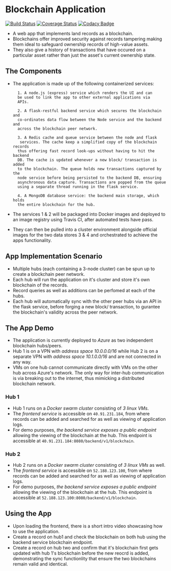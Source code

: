 # Blockchain Application

[![Build Status](https://travis-ci.com/Kenneth-Macharia/BlockChain-App.svg?branch=master)](https://travis-ci.com/Kenneth-Macharia/BlockChain-App)
[![Coverage Status](https://coveralls.io/repos/github/Kenneth-Macharia/BlockChain-App/badge.svg?branch=master)](https://coveralls.io/github/Kenneth-Macharia/BlockChain-App?branch=master)
[![Codacy Badge](https://app.codacy.com/project/badge/Grade/2aeb21c8472244498f1c634303d3d105)](https://www.codacy.com/manual/Kenneth-Macharia/BlockChain-App?utm_source=github.com&amp;utm_medium=referral&amp;utm_content=Kenneth-Macharia/BlockChain-App&amp;utm_campaign=Badge_Grade)

- A web app that implements land records as a blockchain.
- Blockchains offer improved security against records tampering making them ideal to safeguard ownership records of high-value assets.
- They also give a history of transactions that have occured on a particular asset rather than just the asset's current ownership state.

## The Components

- The application is made up of the following containerized services:

        1. A node.js (express) service which renders the UI and can
        be used to link the app to other external applications via
        APIs.

        2. A flask-restful backend service which secures the blockchain and
        co-ordinates data flow between the Node service and the backend and
        across the blockchain peer network.

        3. A Redis cache and queue service between the node and flask
         services. The cache keep a simplified copy of the blockchain records
        thus offering fast record look-ups without having to hit the backend
        DB. The cache is updated whenever a new block/ transaction is added
        to the blockchain. The queue holds new transactions captured by the
        node service before being persisted to the backend DB, ensuring
        asynchronous data capture. Transactions are popped from the queue
        using a separate thread running in the flask service.

        4. A MongoDB database service: the backend main storage, which holds
        the entire blockchain for the hub.

- The services 1 & 2 will be packaged into Docker images and deployed to an image registry using Travis CI, after automated tests have pass.
- They can then be pulled into a cluster environment alongside official images for the two data stores 3 & 4 and orchestrated to achieve the apps functionality.

## App Implementation Scenario

- Multiple hubs (each containing a 3-node cluster) can be spun up to create a blockchain peer network.
- Each hub will run the application on it's cluster and store it's own blockchain of the records.
- Record queries as well as additions can be perfomed at each of the hubs.
- Each hub will automatically sync with the other peer hubs via an API in the flask service, before forging a new block/ transaction, to gurantee the blockchain's validity across the peer network.

## The App Demo

- The application is currently deployed to _Azure_ as two independent blockchain hubs/peers.
- Hub 1 is on a VPN with _address space 10.0.0.0/16_ while Hub 2 is on a separate VPN with _address space 10.1.0.0/16_ and are not connected in any way.
- VMs on one hub cannot communicate directly with VMs on the other hub across Azure's network. The only way for inter-hub communication is via breaking out to the internet, thus mimicking a distributed blockchain network.

### Hub 1

- Hub 1 runs on a _Docker swarm cluster_ consisting of _3 linux VMs_.
- The _frontend service_ is accessible on `40.91.231.184`, from where records can be added and searched for as well as viewing of application logs.
- For demo purposes, _the backend service exposes a public endpoint_ allowing the viewing of the blockchain at the hub. This endpoint is accessible at `40.91.231.184:8080/backend/v1/blockchain`.

### Hub 2

- Hub 2 runs on a _Docker swarm cluster_ consisting of _3 linux VMs_ as well.
- The _frontend service_ is accessible on `52.188.123.100`, from where records can be added and searched for as well as viewing of application logs.
- For demo purposes, _the backend service exposes a public endpoint_ allowing the viewing of the blockchain at the hub. This endpoint is accessible at `52.188.123.100:8080/backend/v1/blockchain`.

## Using the App

- Upon loading the frontend, there is a short intro video showcasing how to use the application.
- Create a record on hub1 and check the blockchain on both hub using the backend service blockchain endpoint.
- Create a record on hub two and confirm that it's blockchain first gets updated with hub 1's blockchain before the new reocrd is added, demonstrating the sync functionlity that ensure the two blockchains remain valid and identical.
